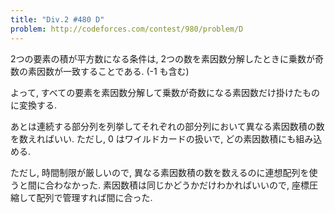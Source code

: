 ```yaml
---
title: "Div.2 #480 D"
problem: http://codeforces.com/contest/980/problem/D
---
```

2つの要素の積が平方数になる条件は, 2つの数を素因数分解したときに乗数が奇数の素因数が一致することである. (-1 も含む)

よって, すべての要素を素因数分解して乗数が奇数になる素因数だけ掛けたものに変換する.

あとは連続する部分列を列挙してそれぞれの部分列において異なる素因数積の数を数えればいい. ただし, 0 はワイルドカードの扱いで, どの素因数積にも組み込める.

ただし, 時間制限が厳しいので, 異なる素因数積の数を数えるのに連想配列を使うと間に合わなかった. 素因数積は同じかどうかだけわかればいいので, 座標圧縮して配列で管理すれば間に合った.

